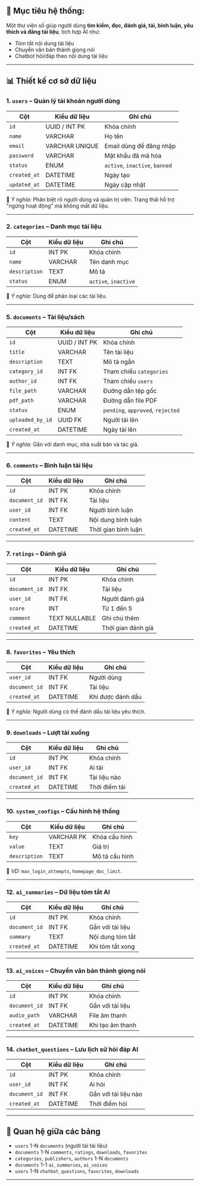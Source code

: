 ## 🎯 Mục tiêu hệ thống:

Một thư viện số giúp người dùng **tìm kiếm, đọc, đánh giá, tải, bình luận, yêu thích và đăng tài liệu**, tích hợp AI như:

-   Tóm tắt nội dung tài liệu
-   Chuyển văn bản thành giọng nói
-   Chatbot hỏi/đáp theo nội dung tài liệu

---

## 📊 Thiết kế cơ sở dữ liệu

### 1. `users` – Quản lý tài khoản người dùng

| Cột          | Kiểu dữ liệu   | Ghi chú                        |
| ------------ | -------------- | ------------------------------ |
| `id`         | UUID / INT PK  | Khóa chính                     |
| `name`       | VARCHAR        | Họ tên                         |
| `email`      | VARCHAR UNIQUE | Email dùng để đăng nhập        |
| `password`   | VARCHAR        | Mật khẩu đã mã hóa             |
| `status`     | ENUM           | `active`, `inactive`, `banned` |
| `created_at` | DATETIME       | Ngày tạo                       |
| `updated_at` | DATETIME       | Ngày cập nhật                  |

📌 _Ý nghĩa:_ Phân biệt rõ người dùng và quản trị viên. Trạng thái hỗ trợ "ngừng hoạt động" mà không mất dữ liệu.

---

### 2. `categories` – Danh mục tài liệu

| Cột           | Kiểu dữ liệu | Ghi chú              |
| ------------- | ------------ | -------------------- |
| `id`          | INT PK       | Khóa chính           |
| `name`        | VARCHAR      | Tên danh mục         |
| `description` | TEXT         | Mô tả                |
| `status`      | ENUM         | `active`, `inactive` |

📌 _Ý nghĩa:_ Dùng để phân loại các tài liệu.

---

### 5. `documents` – Tài liệu/sách

| Cột              | Kiểu dữ liệu  | Ghi chú                           |
| ---------------- | ------------- | --------------------------------- |
| `id`             | UUID / INT PK | Khóa chính                        |
| `title`          | VARCHAR       | Tên tài liệu                      |
| `description`    | TEXT          | Mô tả ngắn                        |
| `category_id`    | INT FK        | Tham chiếu `categories`           |
| `author_id`      | INT FK        | Tham chiếu `users`                |
| `file_path`      | VARCHAR       | Đường dẫn tệp gốc                 |
| `pdf_path`       | VARCHAR       | Đường dẫn file PDF                |
| `status`         | ENUM          | `pending`, `approved`, `rejected` |
| `uploaded_by_id` | UUID FK       | Người tải lên                     |
| `created_at`     | DATETIME      | Ngày tải lên                      |

📌 _Ý nghĩa:_ Gắn với danh mục, nhà xuất bản và tác giả.

---

### 6. `comments` – Bình luận tài liệu

| Cột           | Kiểu dữ liệu | Ghi chú             |
| ------------- | ------------ | ------------------- |
| `id`          | INT PK       | Khóa chính          |
| `document_id` | INT FK       | Tài liệu            |
| `user_id`     | INT FK       | Người bình luận     |
| `content`     | TEXT         | Nội dung bình luận  |
| `created_at`  | DATETIME     | Thời gian bình luận |

---

### 7. `ratings` – Đánh giá

| Cột           | Kiểu dữ liệu  | Ghi chú            |
| ------------- | ------------- | ------------------ |
| `id`          | INT PK        | Khóa chính         |
| `document_id` | INT FK        | Tài liệu           |
| `user_id`     | INT FK        | Người đánh giá     |
| `score`       | INT           | Từ 1 đến 5         |
| `comment`     | TEXT NULLABLE | Ghi chú thêm       |
| `created_at`  | DATETIME      | Thời gian đánh giá |

---

### 8. `favorites` – Yêu thích

| Cột           | Kiểu dữ liệu | Ghi chú           |
| ------------- | ------------ | ----------------- |
| `user_id`     | INT FK       | Người dùng        |
| `document_id` | INT FK       | Tài liệu          |
| `created_at`  | DATETIME     | Khi được đánh dấu |

📌 _Ý nghĩa:_ Người dùng có thể đánh dấu tài liệu yêu thích.

---

### 9. `downloads` – Lượt tải xuống

| Cột           | Kiểu dữ liệu | Ghi chú       |
| ------------- | ------------ | ------------- |
| `id`          | INT PK       | Khóa chính    |
| `user_id`     | INT FK       | Ai tải        |
| `document_id` | INT FK       | Tài liệu nào  |
| `created_at`  | DATETIME     | Thời điểm tải |

---

### 10. `system_configs` – Cấu hình hệ thống

| Cột           | Kiểu dữ liệu | Ghi chú        |
| ------------- | ------------ | -------------- |
| `key`         | VARCHAR PK   | Khóa cấu hình  |
| `value`       | TEXT         | Giá trị        |
| `description` | TEXT         | Mô tả cấu hình |

📌 _VD:_ `max_login_attempts`, `homepage_doc_limit`.

---

### 12. `ai_summaries` – Dữ liệu tóm tắt AI

| Cột           | Kiểu dữ liệu | Ghi chú          |
| ------------- | ------------ | ---------------- |
| `id`          | INT PK       | Khóa chính       |
| `document_id` | INT FK       | Gắn với tài liệu |
| `summary`     | TEXT         | Nội dung tóm tắt |
| `created_at`  | DATETIME     | Khi tóm tắt xong |

---

### 13. `ai_voices` – Chuyển văn bản thành giọng nói

| Cột           | Kiểu dữ liệu | Ghi chú          |
| ------------- | ------------ | ---------------- |
| `id`          | INT PK       | Khóa chính       |
| `document_id` | INT FK       | Gắn với tài liệu |
| `audio_path`  | VARCHAR      | File âm thanh    |
| `created_at`  | DATETIME     | Khi tạo âm thanh |

---

### 14. `chatbot_questions` – Lưu lịch sử hỏi đáp AI

| Cột           | Kiểu dữ liệu | Ghi chú              |
| ------------- | ------------ | -------------------- |
| `id`          | INT PK       | Khóa chính           |
| `user_id`     | INT FK       | Ai hỏi               |
| `document_id` | INT FK       | Gắn với tài liệu nào |
| `created_at`  | DATETIME     | Thời điểm hỏi        |

---

## 🔗 Quan hệ giữa các bảng

-   `users` 1-N `documents` (người tải tài liệu)
-   `documents` 1-N `comments`, `ratings`, `downloads`, `favorites`
-   `categories`, `publishers`, `authors` 1-N `documents`
-   `documents` 1-1 `ai_summaries`, `ai_voices`
-   `users` 1-N `chatbot_questions`, `favorites`, `downloads`

---

